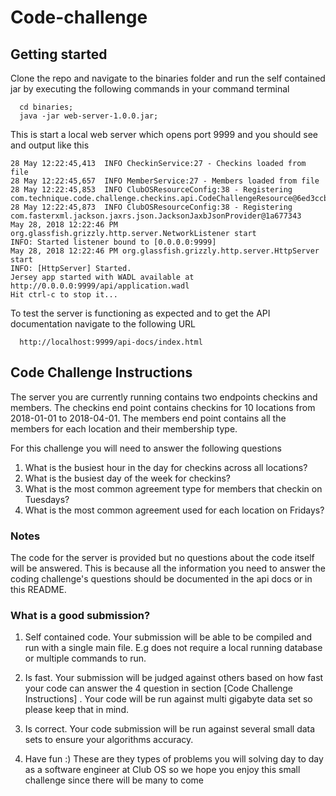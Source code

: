 # Code-challenge

## Getting started
Clone the repo and navigate to the binaries folder and run the self contained jar by executing the following commands in your command terminal

```
  cd binaries;
  java -jar web-server-1.0.0.jar;
```

This is start a local web server which opens port 9999 and you should see and output like this

```
28 May 12:22:45,413  INFO CheckinService:27 - Checkins loaded from file
28 May 12:22:45,657  INFO MemberService:27 - Members loaded from file
28 May 12:22:45,853  INFO ClubOSResourceConfig:38 - Registering com.technique.code.challenge.checkins.api.CodeChallengeResource@6ed3ccb2
28 May 12:22:45,873  INFO ClubOSResourceConfig:38 - Registering com.fasterxml.jackson.jaxrs.json.JacksonJaxbJsonProvider@1a677343
May 28, 2018 12:22:46 PM org.glassfish.grizzly.http.server.NetworkListener start
INFO: Started listener bound to [0.0.0.0:9999]
May 28, 2018 12:22:46 PM org.glassfish.grizzly.http.server.HttpServer start
INFO: [HttpServer] Started.
Jersey app started with WADL available at http://0.0.0.0:9999/api/application.wadl
Hit ctrl-c to stop it...

```

To test the server is functioning as expected and to get the API documentation navigate to the following URL 

```
  http://localhost:9999/api-docs/index.html
```

## Code Challenge Instructions
The server you are currently running contains two endpoints checkins and members.
The checkins end point contains checkins for 10 locations from 2018-01-01 to 2018-04-01.
The members end point contains all the members for each location and their membership type.

For this challenge you will need to answer the following questions

1. What is the busiest hour in the day for checkins across all locations?
2. What is the busiest day of the week for checkins?
3. What is the most common agreement type for members that checkin on Tuesdays?
4. What is the most common agreement used for each location on Fridays?

### Notes
The code for the server is provided but no questions about the code itself will be answered. This is because all the information you need to answer the coding challenge's questions should be documented in the api docs or in this README.

### What is a good submission?

1. Self contained code. 
Your submission will be able to be compiled and run with a single main file. 
E.g does not require a local running database or multiple commands to run.

2. Is fast. 
Your submission will be judged against others based on how fast your code can answer the 4 question in section [Code Challenge Instructions] .
Your code will be run against multi gigabyte data set so please keep that in mind.

3. Is correct. 
Your code submission will be run against several small data sets to ensure your algorithms accuracy. 

4. Have fun :) 
These are they types of problems you will solving day to day as a software engineer at Club OS so we hope you enjoy this small challenge since there will be many to come 
